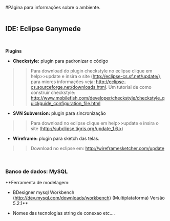 #Página para informações sobre o ambiente.
<br /><br />

## IDE: Eclipse Ganymede ##
<br />


**Plugins**

  * **Checkstyle:** plugin para padronizar o código
> > Para download do plugin checkstyle no eclipse clique em help>>update e insira o site (http://eclipse-cs.sf.net/update/), para miores informações veja: http://eclipse-cs.sourceforge.net/downloads.html. Um tutorial de como construir checkstyle: http://www.mobilefish.com/developer/checkstyle/checkstyle_quickguide_configuration_file.html

  * **SVN Subversion:** plugin para sincronização
> > Para download no eclipse clique em help>>update e insira o site (http://subclipse.tigris.org/update_1.6.x)

  * **Wireframe:** plugin para sketch das telas.
> > Download no eclipse em: http://wireframesketcher.com/update
<br />

### Banco de dados: MySQL ###
**Ferramenta de modelagem:
  * BDesigner mysql Workbench (http://dev.mysql.com/downloads/workbench) (Multiplataforma) Versão 5.2.1**

  * Nomes das tecnologias string de conexao etc....